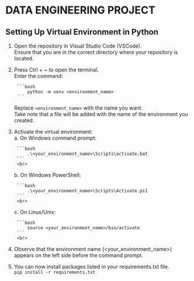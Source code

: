 # DATA ENGINEERING PROJECT

## Setting Up Virtual Environment in Python
1. Open the repository in Visual Studio Code (VSCode).<br>
    Ensure that you are in the correct directory where your repository is located.

2. Press Ctrl + ~ to open the terminal.  <br>
    Enter the command:  <br>

        ```bash
            python -m venv <environment_name>
        ```  

    Replace ```<environment_name>``` with the name you want.  
    Take note that a file will be added with the name of the environment you created.<br>

3. Activate the virtual environment: <br>
    a. On Windows command prompt:  <br>

        ```bash
            .\<your_environment_name>\Scripts\activate.bat
        ```
        <br>  

    b. On Windows PowerShell:  <br>

        ```bash
            .\<your_environment_name>\Scripts\Activate.ps1
        ```
        <br>

    c. On Linux/Unix:  <br>
    
        ```bash
            source <your_environment_name>/bin/activate
        ```
        <br>

4. Observe that the environment name (<your_environment_name>) appears on the left side before the command prompt.
5. You can now install packages listed in your requirements.txt file.  
    `pip install -r requirements.txt`